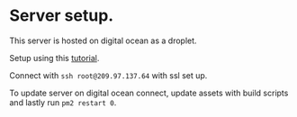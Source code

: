 # Server setup.

This server is hosted on digital ocean as a droplet.

Setup using this [tutorial](https://www.digitalocean.com/community/tutorials/how-to-set-up-a-node-js-application-for-production-on-ubuntu-16-04#create-nodejs-application).

Connect with `ssh root@209.97.137.64` with ssl set up.

To update server on digital ocean connect, update assets with build scripts and lastly run `pm2 restart 0`.
